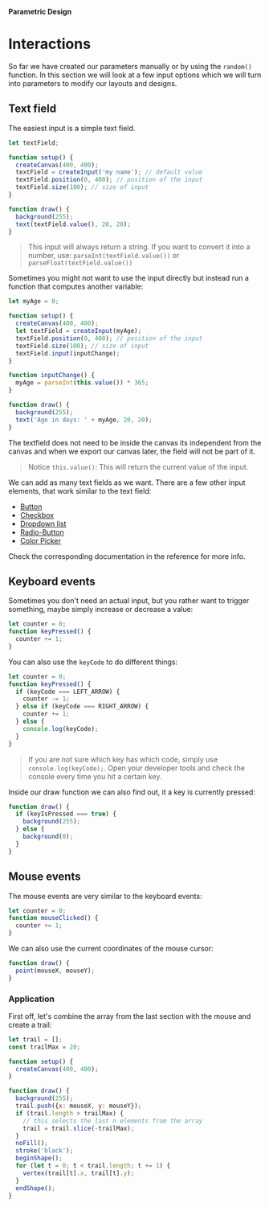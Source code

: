 **Parametric Design**
# Interactions

So far we have created our parameters manually or by using the `random()` function. In this section we will look at a few input options which we will turn into parameters to modify our layouts and designs.

## Text field

The easiest input is a simple text field.

```js
let textField; 

function setup() {
  createCanvas(400, 400);
  textField = createInput('my name'); // default value
  textField.position(0, 400); // position of the input
  textField.size(100); // size of input
}

function draw() {
  background(255);
  text(textField.value(), 20, 20);
}
```

> This input will always return a string. If you want to convert it into a number, use: `parseInt(textField.value())` or `parseFloat(textField.value())`

Sometimes you might not want to use the input directly but instead run a function that computes another variable:

```js
let myAge = 0;

function setup() {
  createCanvas(400, 400);
  let textField = createInput(myAge);
  textField.position(0, 400); // position of the input
  textField.size(100); // size of input
  textField.input(inputChange);
}

function inputChange() {
  myAge = parseInt(this.value()) * 365;
}

function draw() {
  background(255);
  text('Age in days: ' + myAge, 20, 20);
}
```

The textfield does not need to be inside the canvas its independent from the canvas and when we export our canvas later, the field will not be part of it.

> Notice `this.value()`: This will return the current value of the input.

We can add as many text fields as we want. There are a few other input elements, that work similar to the text field:

- [Button](https://p5js.org/reference/#/p5/createButton)
- [Checkbox](https://p5js.org/reference/#/p5/createCheckbox)
- [Dropdown list](https://p5js.org/reference/#/p5/createSelect)
- [Radio-Button](https://p5js.org/reference/#/p5/createRadio)
- [Color Picker](https://p5js.org/reference/#/p5/createColorPicker)
  
Check the corresponding documentation in the reference for more info. 

## Keyboard events

Sometimes you don't need an actual input, but you rather want to trigger something, maybe simply increase or decrease a value:

```js
let counter = 0;
function keyPressed() {
  counter += 1;
}
```

You can also use the `keyCode` to do different things:

```js
let counter = 0;
function keyPressed() {
  if (keyCode === LEFT_ARROW) {
    counter -= 1;
  } else if (keyCode === RIGHT_ARROW) {
    counter += 1;
  } else {
    console.log(keyCode);
  }
}
```

> If you are not sure which key has which code, simply use `console.log(keyCode);`. Open your developer tools and check the console every time you hit a certain key.

Inside our draw function we can also find out, it a key is currently pressed:

```js
function draw() {
  if (keyIsPressed === true) {
    background(255);
  } else {
    background(0);
  }
}
```

## Mouse events

The mouse events are very similar to the keyboard events:

```js
let counter = 0;
function mouseClicked() {
  counter += 1;
}
```

We can also use the current coordinates of the mouse cursor:

```js
function draw() {
  point(mouseX, mouseY);
}
```

### Application

First off, let's combine the array from the last section with the mouse and create a trail:

```js
let trail = [];
const trailMax = 20;

function setup() {
  createCanvas(400, 400);
}

function draw() {
  background(255);
  trail.push({x: mouseX, y: mouseY});
  if (trail.length > trailMax) {
    // this selects the last n elements from the array
    trail = trail.slice(-trailMax);
  }
  noFill();
  stroke('black');
  beginShape();
  for (let t = 0; t < trail.length; t += 1) {
    vertex(trail[t].x, trail[t].y);
  }
  endShape();
}
```
